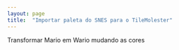 ```yaml
---
layout: page
title:  "Importar paleta do SNES para o TileMolester"
---
```


Transformar Mario em Wario mudando as cores